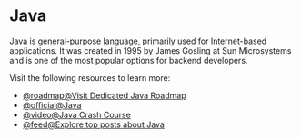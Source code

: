 # Java

Java is general-purpose language, primarily used for Internet-based applications.
It was created in 1995 by James Gosling at Sun Microsystems and is one of the most popular options for backend developers.

Visit the following resources to learn more:

- [@roadmap@Visit Dedicated Java Roadmap](https://roadmap.sh/java)
- [@official@Java](https://www.java.com/)
- [@video@Java Crash Course](https://www.youtube.com/watch?v=eIrMbAQSU34)
- [@feed@Explore top posts about Java](https://app.daily.dev/tags/java?ref=roadmapsh)
